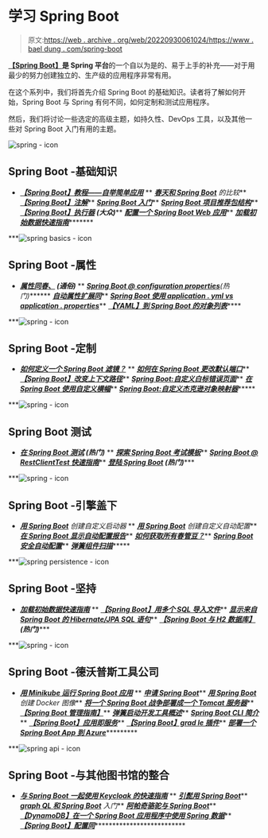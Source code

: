 # 学习 Spring Boot

> 原文:[https://web . archive . org/web/20220930061024/https://www . bael dung . com/spring-boot](https://web.archive.org/web/20220930061024/https://www.baeldung.com/spring-boot)

**[【Spring Boot】](https://web.archive.org/web/20221128124743/https://spring.io/projects/spring-boot)是 Spring 平台**的一个自以为是的、易于上手的补充——对于用最少的努力创建独立的、生产级的应用程序非常有用。

在这个系列中，我们将首先介绍 Spring Boot 的基础知识。读者将了解如何开始，Spring Boot 与 Spring 有何不同，如何定制和测试应用程序。

然后，我们将讨论一些选定的高级主题，如持久性、DevOps 工具，以及其他一些对 Spring Boot 入门有用的主题。

![spring - icon](../Images/ddaec558c6bdbb686895753603e5efce.png)

## Spring Boot -基础知识

*   ***[【Spring Boot】教程——自举简单应用](/web/20221128124743/https://www.baeldung.com/spring-boot-start)***
**   ***[春天和 Spring Boot](/web/20221128124743/https://www.baeldung.com/spring-vs-spring-boot)** 的比较***   ***[【Spring Boot】注解](/web/20221128124743/https://www.baeldung.com/spring-boot-annotations)*****   ***[Spring Boot 入门](/web/20221128124743/https://www.baeldung.com/spring-boot-starters)*****   ***[Spring Boot 项目推荐包结构](/web/20221128124743/https://www.baeldung.com/spring-boot-package-structure)*****   ***[【Spring Boot】执行器](/web/20221128124743/https://www.baeldung.com/spring-boot-actuators) **(大众)*******   ***[配置一个 Spring Boot Web 应用](/web/20221128124743/https://www.baeldung.com/spring-boot-application-configuration)*****   ***[加载初始数据快速指南](/web/20221128124743/https://www.baeldung.com/spring-boot-data-sql-and-schema-sql)**********

***![spring basics - icon](../Images/a30cfd9b53e88abae5435556e91229ac.png)

## Spring Boot -属性

*   ***[属性同春、](/web/20221128124743/https://www.baeldung.com/properties-with-spring) **(通俗)*****
**   ***[Spring Boot @ configuration properties](/web/20221128124743/https://www.baeldung.com/configuration-properties-in-spring-boot)**(热门)*******   ***[自动属性扩展同](/web/20221128124743/https://www.baeldung.com/spring-boot-auto-property-expansion)*****   ***[Spring Boot 使用 application . yml vs application . properties](/web/20221128124743/https://www.baeldung.com/spring-boot-yaml-vs-properties)*****   ***[【YAML】到 Spring Boot 的对象列表](/web/20221128124743/https://www.baeldung.com/spring-boot-yaml-list)*******

***![spring - icon](../Images/bcb3d62624d25111e6903c5b9b1db1b0.png)

## Spring Boot -定制

*   ***[如何定义一个 Spring Boot 滤镜？](/web/20221128124743/https://www.baeldung.com/spring-boot-add-filter)***
**   ***[如何在 Spring Boot 更改默认端口](/web/20221128124743/https://www.baeldung.com/spring-boot-change-port)*****   ***[【Spring Boot】改变上下文路径](/web/20221128124743/https://www.baeldung.com/spring-boot-context-path)*****   ***[Spring Boot:自定义白标错误页面](/web/20221128124743/https://www.baeldung.com/spring-boot-custom-error-page)*****   ***[在 Spring Boot 使用自定义横幅](/web/20221128124743/https://www.baeldung.com/spring-boot-custom-banners)*****   ***[Spring Boot:自定义杰克逊对象映射器](/web/20221128124743/https://www.baeldung.com/spring-boot-customize-jackson-objectmapper)********

***![spring - icon](../Images/2c9189bd5f3ccafdb9af016d21dc5448.png)

## Spring Boot 测试

*   ***[在 Spring Boot 测试](/web/20221128124743/https://www.baeldung.com/spring-boot-testing) **(热门)*****
**   ***[探索 Spring Boot 考试模板](/web/20221128124743/https://www.baeldung.com/spring-boot-testresttemplate)*****   ***[Spring Boot @ RestClientTest 快速指南](/web/20221128124743/https://www.baeldung.com/restclienttest-in-spring-boot)*****   ***[登陆 Spring Boot](/web/20221128124743/https://www.baeldung.com/spring-boot-logging) (热门)******

***![spring - icon](../Images/5deb165d95cd869a25e893898077f7d1.png)

## Spring Boot -引擎盖下

*   ***[用 Spring Boot](/web/20221128124743/https://www.baeldung.com/spring-boot-custom-starter)** 创建自定义启动器*
**   ***[用 Spring Boot](/web/20221128124743/https://www.baeldung.com/spring-boot-custom-auto-configuration)** 创建自定义自动配置***   ***[在 Spring Boot 显示自动配置报告](/web/20221128124743/https://www.baeldung.com/spring-boot-auto-configuration-report)*****   ***[如何获取所有春管豆？](/web/20221128124743/https://www.baeldung.com/spring-show-all-beans)*****   ***[Spring Boot 安全自动配置](/web/20221128124743/https://www.baeldung.com/spring-boot-security-autoconfiguration)*****   ***[弹簧组件扫描](/web/20221128124743/https://www.baeldung.com/spring-component-scanning)********

***![spring persistence - icon](../Images/67daca17e3f203770202292241d40e69.png)

## Spring Boot -坚持

*   ***[加载初始数据快速指南](/web/20221128124743/https://www.baeldung.com/spring-boot-data-sql-and-schema-sql)***
**   ***[【Spring Boot】用多个 SQL 导入文件](/web/20221128124743/https://www.baeldung.com/spring-boot-sql-import-files)*****   ***[显示来自 Spring Boot 的 Hibernate/JPA SQL 语句](/web/20221128124743/https://www.baeldung.com/sql-logging-spring-boot)*****   ***[【Spring Boot 与 H2 数据库】](/web/20221128124743/https://www.baeldung.com/spring-boot-h2-database)(热门)******

***![spring - icon](../Images/2dd6113fb81bfe2277436b55a3b5adc6.png)

## Spring Boot -德沃普斯工具公司

*   ***[用 Minikube 运行 Spring Boot 应用](/web/20221128124743/https://www.baeldung.com/spring-boot-minikube)***
**   ***[申请 Spring Boot](/web/20221128124743/https://www.baeldung.com/dockerizing-spring-boot-application)*****   ***[用 Spring Boot](/web/20221128124743/https://www.baeldung.com/spring-boot-docker-images)** 创建 Docker 图像***   ***[将一个 Spring Boot 战争部署成一个 Tomcat 服务器](/web/20221128124743/https://www.baeldung.com/spring-boot-war-tomcat-deploy)*****   ***[【Spring Boot 管理指南】](/web/20221128124743/https://www.baeldung.com/spring-boot-admin)*****   ***[弹簧启动开发工具概述](/web/20221128124743/https://www.baeldung.com/spring-boot-devtools)*****   ***[Spring Boot CLI 简介](/web/20221128124743/https://www.baeldung.com/spring-boot-cli)*****   ***[【Spring Boot】应用即服务](/web/20221128124743/https://www.baeldung.com/spring-boot-app-as-a-service)*****   ***[【Spring Boot】grad le 插件](/web/20221128124743/https://www.baeldung.com/spring-boot-gradle-plugin)*****   ***[部署一个 Spring Boot App 到 Azure](/web/20221128124743/https://www.baeldung.com/spring-boot-azure)************

***![spring api - icon](../Images/f758d56b76e920ec658b5aece2c13e01.png)

## Spring Boot -与其他图书馆的整合

*   ***[与 Spring Boot 一起使用 Keycloak 的快速指南](/web/20221128124743/https://www.baeldung.com/spring-boot-keycloak)***
**   ***[引髭用 Spring Boot](/web/20221128124743/https://www.baeldung.com/spring-boot-mustache)*****   ***[graph QL 和 Spring Boot](/web/20221128124743/https://www.baeldung.com/spring-graphql)** 入门***   ***[阿帕奇骆驼与 Spring Boot](/web/20221128124743/https://www.baeldung.com/apache-camel-spring-boot)*****   ***[【DynamoDB】在一个 Spring Boot 应用程序中使用 Spring 数据](/web/20221128124743/https://www.baeldung.com/spring-data-dynamodb)*****   ***[【Spring Boot】配置同](/web/20221128124743/https://www.baeldung.com/spring-boot-jasypt)*****************************